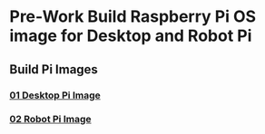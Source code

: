 # Pre-Work Build Raspberry Pi OS image for Desktop and Robot Pi

## Build Pi Images
### [01 Desktop Pi Image](01-DesktopPiImage.md)
### [02 Robot Pi Image](02-RobotPiImage.md)

